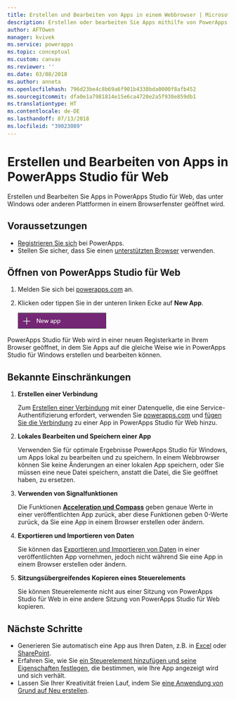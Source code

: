 ```yaml
---
title: Erstellen und Bearbeiten von Apps in einem Webbrowser | Microsoft-Dokumentation
description: Erstellen oder bearbeiten Sie Apps mithilfe von PowerApps Studio für Web in einem Browser.
author: AFTOwen
manager: kvivek
ms.service: powerapps
ms.topic: conceptual
ms.custom: canvas
ms.reviewer: ''
ms.date: 03/08/2018
ms.author: anneta
ms.openlocfilehash: 796d23be4c8b69a6f901b4338bda0000f8afb452
ms.sourcegitcommit: dfa0e1a7981814e15e6ca4720e2a5f930e859db1
ms.translationtype: HT
ms.contentlocale: de-DE
ms.lasthandoff: 07/13/2018
ms.locfileid: "39023089"
---
```

# <a name="create-or-edit-apps-in-powerapps-studio-for-web"></a>Erstellen und Bearbeiten von Apps in PowerApps Studio für Web
Erstellen und Bearbeiten Sie Apps in PowerApps Studio für Web, das unter Windows oder anderen Plattformen in einem Browserfenster geöffnet wird.

## <a name="prerequisites"></a>Voraussetzungen
* [Registrieren Sie sich](../signup-for-powerapps.md) bei PowerApps.
* Stellen Sie sicher, dass Sie einen [unterstützten Browser](limits-and-config.md#supported-browsers-for-powerapps-studio) verwenden.

## <a name="open-powerapps-studio-for-web"></a>Öffnen von PowerApps Studio für Web
1. Melden Sie sich bei [powerapps.com](http://go.microsoft.com/fwlink/p/?LinkId=708209) an.
2. Klicken oder tippen Sie in der unteren linken Ecke auf **New App**.

    ![„Neue App“ in der linken Navigationsleiste](./media/create-app-browser/left-nav.png)

PowerApps Studio für Web wird in einer neuen Registerkarte in Ihrem Browser geöffnet, in dem Sie Apps auf die gleiche Weise wie in PowerApps Studio für Windows erstellen und bearbeiten können.

## <a name="known-limitations"></a>Bekannte Einschränkungen
1. **Erstellen einer Verbindung**

    Zum [Erstellen einer Verbindung](add-manage-connections.md) mit einer Datenquelle, die eine Service-Authentifizierung erfordert, verwenden Sie [powerapps.com](https://web.powerapps.com) und [fügen Sie die Verbindung](add-data-connection.md) zu einer App in PowerApps Studio für Web hinzu.
2. **Lokales Bearbeiten und Speichern einer App**

    Verwenden Sie für optimale Ergebnisse PowerApps Studio für Windows, um Apps lokal zu bearbeiten und zu speichern. In einem Webbrowser können Sie keine Änderungen an einer lokalen App speichern, oder Sie müssen eine neue Datei speichern, anstatt die Datei, die Sie geöffnet haben, zu ersetzen.
3. **Verwenden von Signalfunktionen**

    Die Funktionen **[Acceleration und Compass](functions/signals.md)** geben genaue Werte in einer veröffentlichten App zurück, aber diese Funktionen geben 0-Werte zurück, da Sie eine App in einem Browser erstellen oder ändern.
4. **Exportieren und Importieren von Daten**

    Sie können das [Exportieren und Importieren von Daten](controls/control-export-import.md) in einer veröffentlichten App vornehmen, jedoch nicht während Sie eine App in einem Browser erstellen oder ändern.
5. **Sitzungsübergreifendes Kopieren eines Steuerelements**

    Sie können Steuerelemente nicht aus einer Sitzung von PowerApps Studio für Web in eine andere Sitzung von PowerApps Studio für Web kopieren.

## <a name="next-steps"></a>Nächste Schritte
* Generieren Sie automatisch eine App aus Ihren Daten, z.B. in [Excel](get-started-create-from-data.md) oder [SharePoint](app-from-sharepoint.md).
* Erfahren Sie, wie Sie [ein Steuerelement hinzufügen und seine Eigenschaften festlegen](add-configure-controls.md), die bestimmen, wie Ihre App angezeigt wird und sich verhält.
* Lassen Sie Ihrer Kreativität freien Lauf, indem Sie [eine Anwendung von Grund auf Neu erstellen](get-started-create-from-blank.md).
